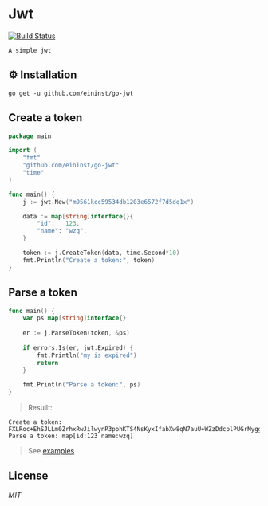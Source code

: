 # Jwt

[![Build Status](https://travis-ci.org/ivpusic/grpool.svg?branch=master)](https://github.com/infinitasx/easi-go-aws)

`A simple jwt`

## ⚙ Installation

```text
go get -u github.com/eininst/go-jwt
```

## Create a token

```go
package main

import (
    "fmt"
    "github.com/eininst/go-jwt"
    "time"
)

func main() {
    j := jwt.New("m9561kcc59534db1203e6572f7d5dq1x")

    data := map[string]interface{}{
        "id":   123,
        "name": "wzq",
    }

    token := j.CreateToken(data, time.Second*10)
    fmt.Println("Create a token:", token)
}

```

## Parse a token

```go
func main() {
    var ps map[string]interface{}
    
    er := j.ParseToken(token, &ps)
    
    if errors.Is(er, jwt.Expired) {
        fmt.Println("my is expired")
        return
    }
    
    fmt.Println("Parse a token:", ps)
}
```

> Resullt:

```text
Create a token: FXLRoc+EhSJLLm0ZrhxRwJilwynP3pohKTS4NsKyxIfabXw8qN7auU+WZzDdcplPUGrMyggOmlN9f5EwDj0ZsqiAtTRlMQpeQ78azCDxCq0=
Parse a token: map[id:123 name:wzq]
```

> See [examples](/examples)

## License

*MIT*